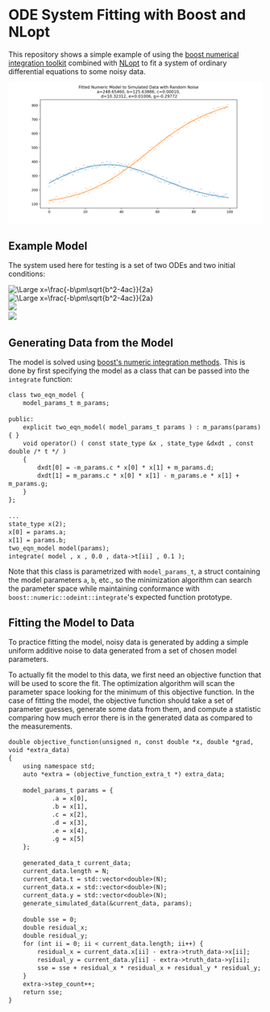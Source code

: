 # ODE System Fitting with Boost and NLopt

This repository shows a simple example of using the [boost numerical integration toolkit](https://www.boost.org/doc/libs/1_77_0/libs/numeric/odeint/doc/html/index.html) combined with [NLopt](https://nlopt.readthedocs.io/en/latest/) to fit a system of ordinary differential equations to some noisy data.

![Fitted Model and Data](data.png)

## Example Model

The system used here for testing is a set of two ODEs and two initial conditions:

<img src="https://latex.codecogs.com/svg.latex?\Large&space;\frac{d}{dt}x(t)=-c \cdot x(t) \cdot y(t) + d" title="\Large x=\frac{-b\pm\sqrt{b^2-4ac}}{2a}" />

<br/>

<img src="https://latex.codecogs.com/svg.latex?\Large&space;\frac{d}{dt}y(t)=c \cdot x(t) \cdot y(t) - e \cdot y(t) + g" title="\Large x=\frac{-b\pm\sqrt{b^2-4ac}}{2a}" />

<br/>

<img src="https://latex.codecogs.com/svg.latex?\Large&space;x(0)=a" />

<br/>

<img src="https://latex.codecogs.com/svg.latex?\Large&space;y(0)=b" />

## Generating Data from the Model

The model is solved using [boost's numeric integration methods](https://www.boost.org/doc/libs/1_77_0/libs/numeric/odeint/doc/html/boost_numeric_odeint/odeint_in_detail/integrate_functions.html).  This is done by first specifying the model as a class that can be passed into the `integrate` function:

```
class two_eqn_model {
    model_params_t m_params;
    
public:
    explicit two_eqn_model( model_params_t params ) : m_params(params) { }
    void operator() ( const state_type &x , state_type &dxdt , const double /* t */ )
    {
        dxdt[0] = -m_params.c * x[0] * x[1] + m_params.d;
        dxdt[1] = m_params.c * x[0] * x[1] - m_params.e * x[1] + m_params.g;
    }
};

...
state_type x(2);
x[0] = params.a;
x[1] = params.b;
two_eqn_model model(params);
integrate( model , x , 0.0 , data->t[ii] , 0.1 );
```

Note that this class is parametrized with `model_params_t`, a struct containing the model parameters `a`, `b`, etc., so the minimization algorithm can search the parameter space while maintaining conformance with `boost::numeric::odeint::integrate`'s expected function prototype.

## Fitting the Model to Data

To practice fitting the model, noisy data is generated by adding a simple uniform additive noise to data generated from a set of chosen model parameters.

To actually fit the model to this data, we first need an objective function that will be used to score the fit.  The optimization algorithm will scan the parameter space looking for the minimum of this objective function.  In the case of fitting the model, the objective function should take a set of parameter guesses, generate some data from them, and compute a statistic comparing how much error there is in the generated data as compared to the measurements.

```
double objective_function(unsigned n, const double *x, double *grad, void *extra_data)
{
    using namespace std;
    auto *extra = (objective_function_extra_t *) extra_data;

    model_params_t params = {
            .a = x[0],
            .b = x[1],
            .c = x[2],
            .d = x[3],
            .e = x[4],
            .g = x[5]
    };

    generated_data_t current_data;
    current_data.length = N;
    current_data.t = std::vector<double>(N);
    current_data.x = std::vector<double>(N);
    current_data.y = std::vector<double>(N);
    generate_simulated_data(&current_data, params);

    double sse = 0;
    double residual_x;
    double residual_y;
    for (int ii = 0; ii < current_data.length; ii++) {
        residual_x = current_data.x[ii] - extra->truth_data->x[ii];
        residual_y = current_data.y[ii] - extra->truth_data->y[ii];
        sse = sse + residual_x * residual_x + residual_y * residual_y;
    }
    extra->step_count++;
    return sse;
}
```